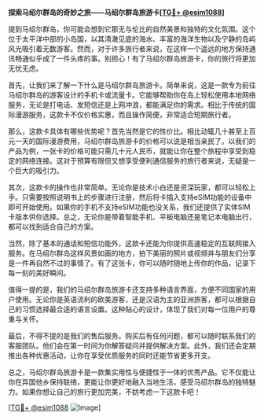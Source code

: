 **探索马绍尔群岛的奇妙之旅——马绍尔群岛旅游卡[[TG💪+ @esim1088](https://t.me/s/esim1088)]**

提到马绍尔群岛，你可能会想到它那无与伦比的自然美景和独特的文化氛围。这个位于太平洋中部的小岛国，以其清澈见底的海水、丰富的海洋生物以及宁静的岛屿风光吸引着无数游客。然而，对于许多旅行者来说，在这样一个遥远的地方保持通讯畅通似乎成了一件头疼的事。别担心！有了马绍尔群岛旅游卡，你的旅行将更加无忧无虑。

首先，让我们来了解一下什么是马绍尔群岛旅游卡。简单来说，这是一款专为前往马绍尔群岛的游客设计的手机卡或流量卡。它能够帮助你在岛上轻松使用本地网络服务，无论是打电话、发短信还是上网冲浪，都能满足你的需求。相比于传统的国际漫游服务，这款卡不仅价格实惠，而且操作简便，非常适合短期旅行者。

那么，这款卡具体有哪些优势呢？首先当然是它的性价比。相比动辄几十甚至上百元一天的国际漫游费用，马绍尔群岛旅游卡的价格可以说是相当亲民了。以我们的产品为例，一张卡的价格可能只需几十元人民币，就能让你在整个旅程中享受到稳定的网络连接。这对于预算有限但又想享受便利通信服务的旅行者来说，无疑是一个巨大的吸引力。

其次，这款卡的操作也非常简单。无论你是技术小白还是资深玩家，都可以轻松上手。只需要按照说明书上的步骤进行注册，然后将卡插入支持eSIM功能的设备中即可开始使用。如果你的手机不支持eSIM功能也没关系，我们还提供了实体SIM卡版本供你选择。总之，无论你是带着智能手机、平板电脑还是笔记本电脑出行，都可以找到适合自己的方案。

当然，除了基本的通话和短信功能外，这款卡还能为你提供高速稳定的互联网接入服务。在马绍尔群岛这样风景如画的地方，拍下美丽的照片或视频并与朋友们分享是一件再自然不过的事情了。有了这张卡，你可以随时随地上传你的作品，记录下每一刻的美好瞬间。

值得一提的是，我们的马绍尔群岛旅游卡还支持多种语言界面，方便不同国家的用户使用。无论你是英语流利的欧美游客，还是汉语为主的亚洲旅客，都可以根据自己的习惯选择最合适的语言设置。这种贴心的设计，体现了我们对每一位用户的尊重与关怀。

最后，不得不提的是我们的售后服务。购买后有任何问题，都可以随时联系我们的客服团队。他们会在第一时间为你解答疑问并提供解决方案。此外，我们还会定期推出各种优惠活动，让你在享受优质服务的同时还能节省更多开支。

总之，马绍尔群岛旅游卡是一款集实用性与便捷性于一体的优秀产品。它不仅能让你在异国他乡保持联络，更能让你更好地融入当地生活，感受马绍尔群岛的独特魅力。如果你想让自己的旅行更加完美，不妨考虑一下这款卡吧！

[[TG💪+ @esim1088](https://t.me/s/esim1088) ![Image](https://i.postimg.cc/4NQfJmqS/Snipaste-2025-05-13-00-14-12.png)]